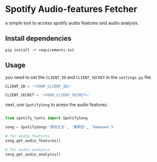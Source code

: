 # Spotify Audio-features Fetcher

a simple tool to access spotify audio features and audio analysis.

## Install dependencies

```
pip install -r requirements.txt
```

## Usage

you need to set the `CLIENT_ID` and `CLIENT_SECRET` in the `settings.py` file.

```python
CLIENT_ID = '<YOUR_CLIENT_ID>'

CLIENT_SECRET = '<YOUR_CLIENT_SECRET>'
```

next, use `SpotifySong` to acess the audio features.

```python

from spotify_tools import SpotifySong

song = SpotifySong('漂向北方', '黃明志', 'Namewee')

# for audio features
song.get_audio_features()

# for audio analysis
song.get_audio_analysis()

```